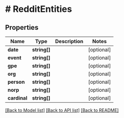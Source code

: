 # # RedditEntities

## Properties

Name | Type | Description | Notes
------------ | ------------- | ------------- | -------------
**date** | **string[]** |  | [optional]
**event** | **string[]** |  | [optional]
**gpe** | **string[]** |  | [optional]
**org** | **string[]** |  | [optional]
**person** | **string[]** |  | [optional]
**norp** | **string[]** |  | [optional]
**cardinal** | **string[]** |  | [optional]

[[Back to Model list]](../../README.md#models) [[Back to API list]](../../README.md#endpoints) [[Back to README]](../../README.md)
